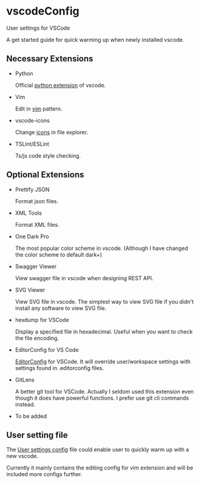 # vscodeConfig
User settings for VSCode

A get started guide for quick warming up when newly installed vscode.

## Necessary Extensions
- Python

  Official [python extension](https://marketplace.visualstudio.com/items?itemName=ms-python.python) of vscode.
  
- Vim

  Edit in [vim](https://marketplace.visualstudio.com/items?itemName=vscodevim.vim) pattern.

- vscode-icons
  
  Change [icons](https://marketplace.visualstudio.com/items?itemName=robertohuertasm.vscode-icons) in file explorer.

- TSLint/ESLint

  Ts/js code style checking.

## Optional Extensions
- Prettify JSON

  Format json files.

- XML Tools

  Format XML files.

- One Dark Pro

  The most popular color scheme in vscode. (Although I have changed the color scheme to default dark+)

- Swagger Viewer
  
  View swagger file in vscode when designing REST API.

- SVG Viewer

  View SVG file in vscode. The simplest way to view SVG file if you didn't install any software to view SVG file.

- hexdump for VSCode

  Display a specified file in hexadecimal. Useful when you want to check the file encoding.

- EditorConfig for VS Code

  [EditorConfig](https://editorconfig.org/) for VSCode. It will override user/workspace settings with settings found in .editorconfig files.

- GitLens

  A better git tool for VSCode. Actually I seldom used this extension even though it does have powerful functions. I prefer use git cli commands instead.

- To be added

## User setting file
  The [User settings config](./User_Settings.json) file could enable user to quickly warm up with a new vscode.

  Currently it mainly contains the editing config for vim extension and will be included more configs further.